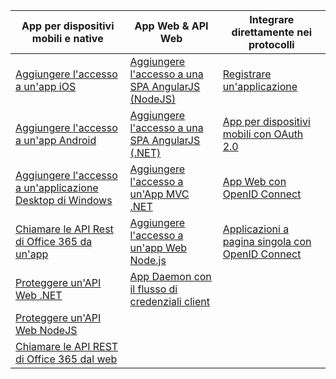 | App per dispositivi mobili e native | App Web & API Web | Integrare direttamente nei protocolli |
| --- | --- | --- |
| [Aggiungere l'accesso a un'app iOS](../articles/active-directory/develop/active-directory-v2-devquickstarts-ios.md) |[Aggiungere l'accesso a una SPA AngularJS (NodeJS)](../articles/active-directory/develop/active-directory-v2-devquickstarts-angular-node.md) |[Registrare un'applicazione](../articles/active-directory/develop/active-directory-v2-app-registration.md) |
| [Aggiungere l'accesso a un'app Android](../articles/active-directory/develop/active-directory-v2-devquickstarts-android.md) |[Aggiungere l'accesso a una SPA AngularJS (.NET)](../articles/active-directory/develop/active-directory-v2-devquickstarts-angular-dotnet.md) |[App per dispositivi mobili con OAuth 2.0](../articles/active-directory/develop/active-directory-v2-protocols-oauth-code.md) |
| [Aggiungere l'accesso a un'applicazione Desktop di Windows](../articles/active-directory/develop/active-directory-v2-devquickstarts-wpf.md) |[Aggiungere l'accesso a un'App MVC .NET](../articles/active-directory/develop/active-directory-v2-devquickstarts-dotnet-web.md) |[App Web con OpenID Connect](../articles/active-directory/develop/active-directory-v2-protocols-oidc.md) |
| [Chiamare le API Rest di Office 365 da un'app](https://msdn.microsoft.com/office/office365/howto/authenticate-Office-365-APIs-using-v2) |[Aggiungere l'accesso a un'app Web Node.js](../articles/active-directory/develop/active-directory-v2-devquickstarts-node-web.md) |[Applicazioni a pagina singola con OpenID Connect](../articles/active-directory/develop/active-directory-v2-protocols-implicit.md) |
| [Proteggere un'API Web .NET](../articles/active-directory/develop/active-directory-v2-devquickstarts-dotnet-api.md) |[App Daemon con il flusso di credenziali client](../articles/active-directory/develop/active-directory-v2-protocols-oauth-client-creds.md) | |
| [Proteggere un'API Web NodeJS](../articles/active-directory/develop/active-directory-v2-devquickstarts-node-api.md) | | |
| [Chiamare le API REST di Office 365 dal web](https://msdn.microsoft.com/office/office365/howto/authenticate-Office-365-APIs-using-v2) | | |



<!--HONumber=Jan17_HO3-->



